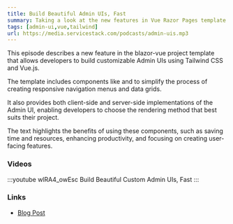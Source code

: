 ```yaml
---
title: Build Beautiful Admin UIs, Fast
summary: Taking a look at the new features in Vue Razor Pages template to build Admin UIs, Fast
tags: [admin-ui,vue,tailwind]
url: https://media.servicestack.com/podcasts/admin-uis.mp3   
---
```


This episode describes a new feature in the blazor-vue project template that allows developers 
to build customizable Admin UIs using Tailwind CSS and Vue.js. 

The template includes components like <SidebarLayout> and <AutoQueryGrid> to simplify the process 
of creating responsive navigation menus and data grids. 

It also provides both client-side and server-side implementations of the Admin UI, 
enabling developers to choose the rendering method that best suits their project. 

The text highlights the benefits of using these components, such as saving time and resources, 
enhancing productivity, and focusing on creating user-facing features.

### Videos

:::youtube wlRA4_owEsc
Build Beautiful Custom Admin UIs, Fast
:::

### Links

- [Blog Post](/posts/admin-uis)

